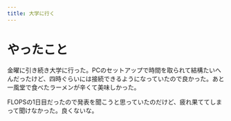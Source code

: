 ```yaml
---
title: 大学に行く
---
```


# やったこと

金曜に引き続き大学に行った。PCのセットアップで時間を取られて結構たいへんだったけど、四時ぐらいには接続できるようになっていたので良かった。あと一風堂で食べたラーメンが辛くて美味しかった。

FLOPSの1日目だったので発表を聞こうと思っていたのだけど、疲れ果ててしまって聞けなかった。良くないな。
